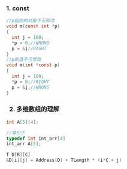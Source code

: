 ###   1. const
```c
//p指向的对象不可修改
void m(const int *p)
{
  int j = 100;
  *p = 0;//WRONG
  p = &j//RIGHT
}
//p的值不可修改
void m(int *const p)
{
  int j = 100;
  *p = 0;//RIGHT
  p = &j;//WRONG 
}
```

###   2. 多维数组的理解
```c
int A[5][4];

//等价于
typedef int int_arr[4]
int_arr A[5];

T D[R][C]
&D[i][j] = Address(D) + TLength * (i*C + j)
```

